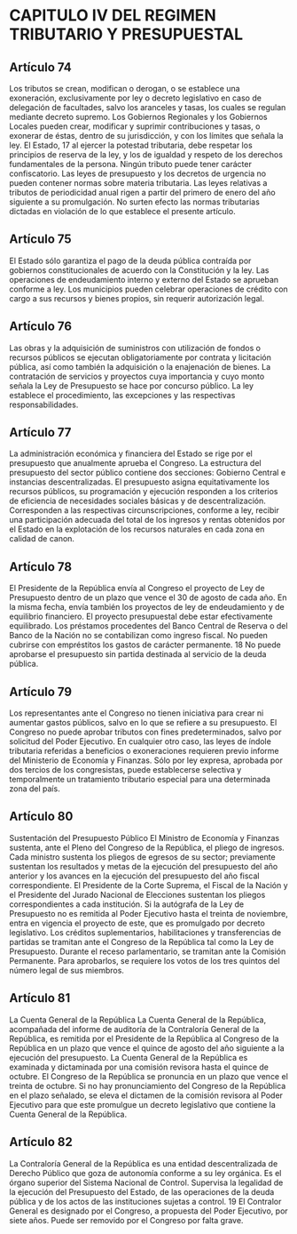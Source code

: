 # CAPITULO IV DEL REGIMEN TRIBUTARIO Y PRESUPUESTAL
## Artículo 74
Los tributos se crean, modifican o derogan, o se establece una exoneración, exclusivamente por ley o decreto legislativo en caso de delegación de facultades, salvo los aranceles y tasas, los cuales se regulan mediante decreto supremo. Los Gobiernos Regionales y los Gobiernos Locales pueden crear, modificar y suprimir contribuciones y tasas, o exonerar de éstas, dentro de su jurisdicción, y con los límites que señala la ley. El Estado, 17 al ejercer la potestad tributaria, debe respetar los principios de reserva de la ley, y los de igualdad y respeto de los derechos fundamentales de la persona. Ningún tributo puede tener carácter confiscatorio. Las leyes de presupuesto y los decretos de urgencia no pueden contener normas sobre materia tributaria. Las leyes relativas a tributos de periodicidad anual rigen a partir del primero de enero del año siguiente a su promulgación. No surten efecto las normas tributarias dictadas en violación de lo que establece el presente artículo. 


## Artículo 75
El Estado sólo garantiza el pago de la deuda pública contraída por gobiernos constitucionales de acuerdo con la Constitución y la ley. Las operaciones de endeudamiento interno y externo del Estado se aprueban conforme a ley. Los municipios pueden celebrar operaciones de crédito con cargo a sus recursos y bienes propios, sin requerir autorización legal. 


## Artículo 76
Las obras y la adquisición de suministros con utilización de fondos o recursos públicos se ejecutan obligatoriamente por contrata y licitación pública, así como también la adquisición o la enajenación de bienes. La contratación de servicios y proyectos cuya importancia y cuyo monto señala la Ley de Presupuesto se hace por concurso público. La ley establece el procedimiento, las excepciones y las respectivas responsabilidades. 


## Artículo 77
La administración económica y financiera del Estado se rige por el presupuesto que anualmente aprueba el Congreso. La estructura del presupuesto del sector público contiene dos secciones: Gobierno Central e instancias descentralizadas. El presupuesto asigna equitativamente los recursos públicos, su programación y ejecución responden a los criterios de eficiencia de necesidades sociales básicas y de descentralización. Corresponden a las respectivas circunscripciones, conforme a ley, recibir una participación adecuada del total de los ingresos y rentas obtenidos por el Estado en la explotación de los recursos naturales en cada zona en calidad de canon. 


## Artículo 78
El Presidente de la República envía al Congreso el proyecto de Ley de Presupuesto dentro de un plazo que vence el 30 de agosto de cada año. En la misma fecha, envía también los proyectos de ley de endeudamiento y de equilibrio financiero. El proyecto presupuestal debe estar efectivamente equilibrado. Los préstamos procedentes del Banco Central de Reserva o del Banco de la Nación no se contabilizan como ingreso fiscal. No pueden cubrirse con empréstitos los gastos de carácter permanente. 18 No puede aprobarse el presupuesto sin partida destinada al servicio de la deuda pública. 


## Artículo 79
Los representantes ante el Congreso no tienen iniciativa para crear ni aumentar gastos públicos, salvo en lo que se refiere a su presupuesto. El Congreso no puede aprobar tributos con fines predeterminados, salvo por solicitud del Poder Ejecutivo. En cualquier otro caso, las leyes de índole tributaria referidas a beneficios o exoneraciones requieren previo informe del Ministerio de Economía y Finanzas. Sólo por ley expresa, aprobada por dos tercios de los congresistas, puede establecerse selectiva y temporalmente un tratamiento tributario especial para una determinada zona del país. 


## Artículo 80
Sustentación del Presupuesto Público El Ministro de Economía y Finanzas sustenta, ante el Pleno del Congreso de la República, el pliego de ingresos. Cada ministro sustenta los pliegos de egresos de su sector; previamente sustentan los resultados y metas de la ejecución del presupuesto del año anterior y los avances en la ejecución del presupuesto del año fiscal correspondiente. El Presidente de la Corte Suprema, el Fiscal de la Nación y el Presidente del Jurado Nacional de Elecciones sustentan los pliegos correspondientes a cada institución. Si la autógrafa de la Ley de Presupuesto no es remitida al Poder Ejecutivo hasta el treinta de noviembre, entra en vigencia el proyecto de este, que es promulgado por decreto legislativo. Los créditos suplementarios, habilitaciones y transferencias de partidas se tramitan ante el Congreso de la República tal como la Ley de Presupuesto. Durante el receso parlamentario, se tramitan ante la Comisión Permanente. Para aprobarlos, se requiere los votos de los tres quintos del número legal de sus miembros. 


## Artículo 81
La Cuenta General de la República La Cuenta General de la República, acompañada del informe de auditoría de la Contraloría General de la República, es remitida por el Presidente de la República al Congreso de la República en un plazo que vence el quince de agosto del año siguiente a la ejecución del presupuesto. La Cuenta General de la República es examinada y dictaminada por una comisión revisora hasta el quince de octubre. El Congreso de la República se pronuncia en un plazo que vence el treinta de octubre. Si no hay pronunciamiento del Congreso de la República en el plazo señalado, se eleva el dictamen de la comisión revisora al Poder Ejecutivo para que este promulgue un decreto legislativo que contiene la Cuenta General de la República. 


## Artículo 82
La Contraloría General de la República es una entidad descentralizada de Derecho Público que goza de autonomía conforme a su ley orgánica. Es el órgano superior del Sistema Nacional de Control. Supervisa la legalidad de la ejecución del Presupuesto del Estado, de las operaciones de la deuda pública y de los actos de las instituciones sujetas a control. 19 El Contralor General es designado por el Congreso, a propuesta del Poder Ejecutivo, por siete años. Puede ser removido por el Congreso por falta grave.  

